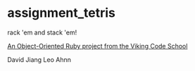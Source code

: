 assignment_tetris
=================

rack 'em and stack 'em!

[An Object-Oriented Ruby project from the Viking Code School](http://www.vikingcodeschool.com)

David Jiang
Leo Ahnn